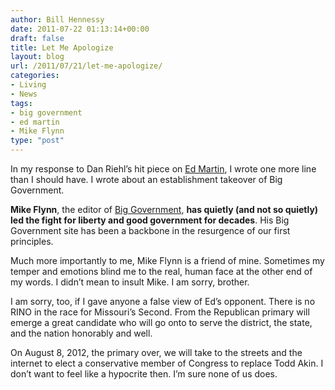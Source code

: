 ```yaml
---
author: Bill Hennessy
date: 2011-07-22 01:13:14+00:00
draft: false
title: Let Me Apologize
layout: blog
url: /2011/07/21/let-me-apologize/
categories:
- Living
- News
tags:
- big government
- ed martin
- Mike Flynn
type: "post"
---
```


In my response to Dan Riehl’s hit piece on [Ed Martin](https://edmartinforcongress.com/), I wrote one more line than I should have. I wrote about an establishment takeover of Big Government.

**Mike Flynn**, the editor of [Big Government](https://biggovernment.com), **has quietly (and not so quietly) led the fight for liberty and good government for decades**. His Big Government site has been a backbone in the resurgence of our first principles.

Much more importantly to me, Mike Flynn is a friend of mine. Sometimes my temper and emotions blind me to the real, human face at the other end of my words. I didn’t mean to insult Mike. I am sorry, brother. 

I am sorry, too, if I gave anyone a false view of Ed’s opponent. There is no RINO in the race for Missouri’s Second. From the Republican primary will emerge a great candidate who will go onto to serve the district, the state, and the nation honorably and well. 

On August 8, 2012, the primary over, we will take to the streets and the internet to elect a conservative member of Congress to replace Todd Akin. I don’t want to feel like a hypocrite then. I’m sure none of us does.
